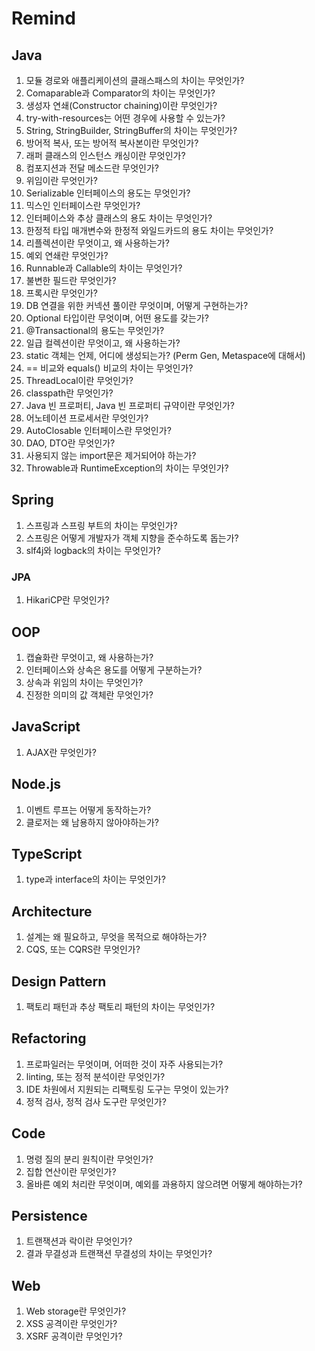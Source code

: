 # Remind

## Java
1. 모듈 경로와 애플리케이션의 클래스패스의 차이는 무엇인가?
2. Comaparable과 Comparator의 차이는 무엇인가?
3. 생성자 연쇄(Constructor chaining)이란 무엇인가?
4. try-with-resources는 어떤 경우에 사용할 수 있는가?
5. String, StringBuilder, StringBuffer의 차이는 무엇인가?
6. 방어적 복사, 또는 방어적 복사본이란 무엇인가?
7. 래퍼 클래스의 인스턴스 캐싱이란 무엇인가?
8. 컴포지션과 전달 메소드란 무엇인가?
9. 위임이란 무엇인가?
10. Serializable 인터페이스의 용도는 무엇인가?
11. 믹스인 인터페이스란 무엇인가?
12. 인터페이스와 추상 클래스의 용도 차이는 무엇인가?
13. 한정적 타입 매개변수와 한정적 와일드카드의 용도 차이는 무엇인가?
14. 리플렉션이란 무엇이고, 왜 사용하는가?
15. 예외 연쇄란 무엇인가?
16. Runnable과 Callable의 차이는 무엇인가?
17. 불변한 필드란 무엇인가?
18. 프록시란 무엇인가?
19. DB 연결을 위한 커넥션 풀이란 무엇이며, 어떻게 구현하는가?
20. Optional 타입이란 무엇이며, 어떤 용도를 갖는가?
21. @Transactional의 용도는 무엇인가?
22. 일급 컬렉션이란 무엇이고, 왜 사용하는가?
23. static 객체는 언제, 어디에 생성되는가? (Perm Gen, Metaspace에 대해서)
24. == 비교와 equals() 비교의 차이는 무엇인가?
25. ThreadLocal이란 무엇인가?
26. classpath란 무엇인가?
27. Java 빈 프로퍼티, Java 빈 프로퍼티 규약이란 무엇인가?
28. 어노테이션 프로세서란 무엇인가?
29. AutoClosable 인터페이스란 무엇인가? 
30. DAO, DTO란 무엇인가?
31. 사용되지 않는 import문은 제거되어야 하는가?
32. Throwable과 RuntimeException의 차이는 무엇인가?

## Spring
1. 스프링과 스프링 부트의 차이는 무엇인가?
2. 스프링은 어떻게 개발자가 객체 지향을 준수하도록 돕는가?
3. slf4j와 logback의 차이는 무엇인가?

### JPA
1. HikariCP란 무엇인가?

## OOP
1. 캡슐화란 무엇이고, 왜 사용하는가?
2. 인터페이스와 상속은 용도를 어떻게 구분하는가?
3. 상속과 위임의 차이는 무엇인가?
4. 진정한 의미의 값 객체란 무엇인가?

## JavaScript
1. AJAX란 무엇인가?

## Node.js
1. 이벤트 루프는 어떻게 동작하는가?
2. 클로저는 왜 남용하지 않아야하는가?

## TypeScript
1. type과 interface의 차이는 무엇인가?

## Architecture
1. 설계는 왜 필요하고, 무엇을 목적으로 해야하는가?
2. CQS, 또는 CQRS란 무엇인가?

## Design Pattern
1. 팩토리 패턴과 추상 팩토리 패턴의 차이는 무엇인가?

## Refactoring
1. 프로파일러는 무엇이며, 어떠한 것이 자주 사용되는가?
2. linting, 또는 정적 분석이란 무엇인가?
3. IDE 차원에서 지원되는 리팩토링 도구는 무엇이 있는가?
4. 정적 검사, 정적 검사 도구란 무엇인가?

## Code
1. 명령 질의 분리 원칙이란 무엇인가?
2. 집합 연산이란 무엇인가?
3. 올바른 예외 처리란 무엇이며, 예외를 과용하지 않으려면 어떻게 해야하는가?

## Persistence
1. 트랜잭션과 락이란 무엇인가?
2. 결과 무결성과 트랜잭션 무결성의 차이는 무엇인가?

## Web
1. Web storage란 무엇인가?
2. XSS 공격이란 무엇인가?
3. XSRF 공격이란 무엇인가?